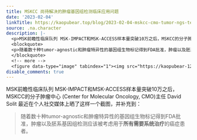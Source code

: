 ```yaml
---
title: MSKCC 尚待解决的肿瘤基因组检测临床应用问题
date: '2023-02-04'
linkTitle: https://kaopubear.top/blog/2023-02-04-mskcc-cmo-tumor-ngs-test/
source: .na.character
description: |-
  <p>MSK前瞻性临床队列 MSK-IMPACT和MSK-ACCESS样本量突破10万之后，MSKCC的分子肿瘤中心 (Center for Molecular Oncology, CMO)主任 David Solit 最近在个人社交媒体上晒了这样一个截图，并补充到：</p>
  <blockquote>
  <p>随着数十种tumor-agnostic和肿瘤特异性的基因组生物标记得到FDA批准，肿瘤以及胚系基因组检测应该被考虑用于<strong>所有需要系统治疗</strong>的癌症患者。</p>
  </blockquote>
  <!-- more -->
  <figure data-type="image" tabindex="1"><img src="https://kaopubear-1254299507.cos.ap-shanghai.myqcloud.com/picgo/202302041706822. ...
disable_comments: true
---
```

<p>MSK前瞻性临床队列 MSK-IMPACT和MSK-ACCESS样本量突破10万之后，MSKCC的分子肿瘤中心 (Center for Molecular Oncology, CMO)主任 David Solit 最近在个人社交媒体上晒了这样一个截图，并补充到：</p>
<blockquote>
<p>随着数十种tumor-agnostic和肿瘤特异性的基因组生物标记得到FDA批准，肿瘤以及胚系基因组检测应该被考虑用于<strong>所有需要系统治疗</strong>的癌症患者。</p>
</blockquote>
<!-- more -->
<figure data-type="image" tabindex="1"><img src="https://kaopubear-1254299507.cos.ap-shanghai.myqcloud.com/picgo/202302041706822. ...